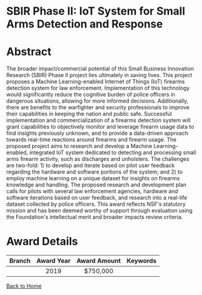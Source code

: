 
SBIR Phase II: IoT System for Small Arms Detection and Response
===============================================================

# Abstract


The broader impact/commercial potential of this Small Business Innovation Research (SBIR) Phase II project lies ultimately in saving lives. This project proposes a Machine Learning-enabled Internet of Things (IoT) firearms detection system for law enforcement. Implementation of this technology would significantly reduce the cognitive burden of police officers in dangerous situations, allowing for more informed decisions. Additionally, there are benefits to the warfighter and security professionals to improve their capabilities in keeping the nation and public safe. Successful implementation and commercialization of a firearms detection system will grant capabilities to objectively monitor and leverage firearm usage data to find insights previously unknown, and to provide a data-driven approach towards real-time reactions around firearms and firearm usage. The proposed project aims to research and develop a Machine Learning-enabled, integrated IoT system dedicated to detecting and processing small arms firearm activity, such as discharges and unholsters. The challenges are two-fold: 1) to develop and iterate based on pilot user feedback regarding the hardware and software portions of the system; and 2) to employ machine learning on a unique dataset for insights on firearms knowledge and handling. The proposed research and development plan calls for pilots with several law enforcement agencies, hardware and software iterations based on user feedback, and research into a real-life dataset collected by police officers. This award reflects NSF's statutory mission and has been deemed worthy of support through evaluation using the Foundation's intellectual merit and broader impacts review criteria.  

# Award Details

|Branch|Award Year|Award Amount|Keywords|
| :---: | :---: | :---: | :---: |
||2019|$750,000||
  
  


[Back to Home](https://github.com/chrischow/dod_sbir_awards/Reports/JT/#505)